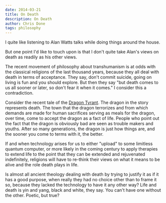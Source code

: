```yaml
---
date: 2014-03-21
title: On Death
description: On Death
author: Chris Done
tags: philosophy
---
```


I quite like listening to Alan Watts talks while doing things around
the house.

But one point I'd like to touch upon is that I don't quite take Alan's
views on death as readily as his other views.

The recent movement of philosophy about transhumanism is at odds with
the classical religions of the last thousand years, because they all
deal with death in terms of acceptance. They say, don't commit
suicide, going on living is fun and you should explore. But then they
say "but death comes to us all sooner or later, so don't fear it when
it comes." I consider this a contradiction.

Consider the recent tale of the
[Dragon Tyrant](http://www.nickbostrom.com/fable/dragon.html). The
dragon in the story represents death. The town that the dragon
terrorizes and from which demands are made for human sacrifices
serving as meals for the dragon, over time, come to accept the dragon
as a fact of life. People who point out the fact that the dragon is
obviously bad are seen as trouble makers and youths. After so many
generations, the dragon is just how things are, and the sooner you
come to terms with it, the better.

If and when technology arises for us to either "upload" to some
limitless quantum computer, or more likely in the coming century to
apply therapies to extend life to the point that they can be extended
and rejuvenated indefinitely, religions will have to re-think their
views on what it means to be alive and the role death plays in life.

Is almost all ancient theology dealing with death by trying to justify
it as if it has a good purpose, when really they had no choice other
than to frame it so, because they lacked the technology to have it any
other way? Life and death is yin and yang, black and white, they
say. You can't have one without the other. Poetic, but true?
